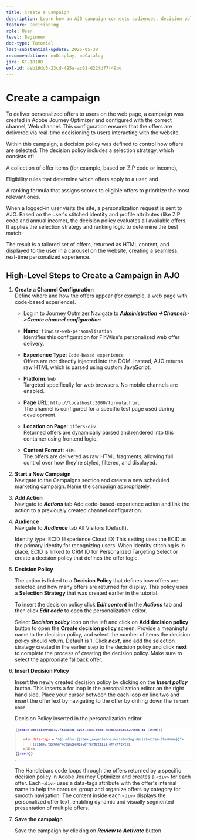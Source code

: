 ```yaml
---
title: Create a Campaign
description: Learn how an AJO campaign connects audiences, decision policies, and channels to deliver personalized offers at the right moment across customer touchpoints.
feature: Decisioning
role: User
level: Beginner
doc-type: Tutorial
last-substantial-update: 2025-05-30
recommendations: noDisplay, noCatalog
jira: KT-18188
exl-id: deb16dd5-23cd-495a-ac91-d22fd77f49bd
---
```

# Create a campaign

To deliver personalized offers to users on the web page, a campaign was created in Adobe Journey Optimizer and configured with the correct channel, Web channel. This configuration ensures that the offers are delivered via real-time decisioning to users interacting with the website.

Within this campaign, a decision policy was defined to control how offers are selected. The decision policy includes a selection strategy, which consists of:

A collection of offer items (for example, based on ZIP code or income),

Eligibility rules that determine which offers apply to a user, and

A ranking formula that assigns scores to eligible offers to prioritize the most relevant ones.

When a logged-in user visits the site, a personalization request is sent to AJO. Based on the user's stitched identity and profile attributes (like ZIP code and annual income), the decision policy evaluates all available offers. It applies the selection strategy and ranking logic to determine the best match.

The result is a tailored set of offers, returned as HTML content, and displayed to the user in a carousel on the website, creating a seamless, real-time personalized experience.


## High-Level Steps to Create a Campaign in AJO

1. **Create a Channel Configuration**  
   Define where and how the offers appear (for example, a web page with code-based experience).
    - Log in to Journey Optmizer
      Navigate to _**Administration ->Channels->Create channel configuration**_
   - **Name**: `finwise-web-personalization`  
  Identifies this configuration for FinWise's personalized web offer delivery.

    - **Experience Type**: `Code-based experience`  
  Offers are not directly injected into the DOM. Instead, AJO returns raw HTML which is parsed using custom JavaScript.
  
    - **Platform**: `Web`  
  Targeted specifically for web browsers. No mobile channels are enabled.


    - **Page URL**: `http://localhost:3000/formula.html`  
  The channel is configured for a specific test page used during development.

    - **Location on Page**: `offers-div`  
  Returned offers are dynamically parsed and rendered into this container using frontend logic.

    - **Content Format**: `HTML`  
  The offers are delivered as raw HTML fragments, allowing full control over how they're styled, filtered, and displayed.


2. **Start a New Campaign**  
   Navigate to the Campaigns section and create a new scheduled marketing campaign. Name the campaign appropriately.


3. **Add Action**  
  Navigate to _**Actions**_ tab
   Add code-based-experience action and link the action to a  previously created channel configuration.



4. **Audience**  
  Navigate to _**Audience**_ tab
   All Visitors (Default).

   Identity type: ECID (Experience Cloud ID)
   This setting uses the ECID as the primary identity for recognizing users. When identity stitching is in place, ECID is linked to CRM ID for Personalized Targeting Select or create a decision policy that defines the offer logic.

5. **Decision Policy**
    
    
    The action is linked to a **Decision Policy** that defines how offers are selected and how many offers are returned for display. This policy uses a **Selection Strategy** that was created earlier in the tutorial.

    To insert the decision policy click **_Edit content_** in the _**Actions**_ tab and then click **_Edit code_** to open the personalization editor.

    Select _**Decision policy**_ icon on the left and click on **Add decision policy** button to open the **Create decision policy** screen. Provide a meaningful name to the decision policy, and select the number of items the decision policy should return. Default is 1.
    Click **_next_**, and add the selection strategy created in the earlier step to the decision policy and click **next** to  complete the process of creating the decision policy. Make sure to select the appropriate fallback offer.

6.  **Insert Decision Policy**
    
    Insert the newly created decision policy by clicking on the _**Insert policy**_ button. This inserts a for loop in the personalization editor on the right hand side.
    Place your cursor between the each loop on line two and insert the offerText by navigating to the offer by drilling down the `tenant name`

    Decision Policy inserted in the personalization editor
    
    ![personalization-editor](assets/personalization-editor.png)



    The  Handlebars code loops through the offers returned by a specific decision policy in Adobe Journey Optimizer and creates a `<div>` for each offer. Each `<div>` uses a data-tags attribute with the offer's internal name to help the carousel group and organize offers by category for smooth navigation. The content inside each `<div>` displays the personalized offer text, enabling dynamic and visually segmented presentation of multiple offers.

7.  **Save the campaign**

    Save the campaign by clicking on _**Review to Activate**_ button



